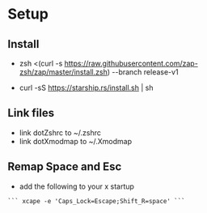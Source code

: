 # Setup

## Install

- zsh <(curl -s https://raw.githubusercontent.com/zap-zsh/zap/master/install.zsh) --branch release-v1 

- curl -sS https://starship.rs/install.sh | sh

## Link files

- link dotZshrc to ~/.zshrc
- link dotXmodmap to ~/.Xmodmap

## Remap Space and Esc

- add the following to your x startup
```
``` xcape -e 'Caps_Lock=Escape;Shift_R=space' ```
```
